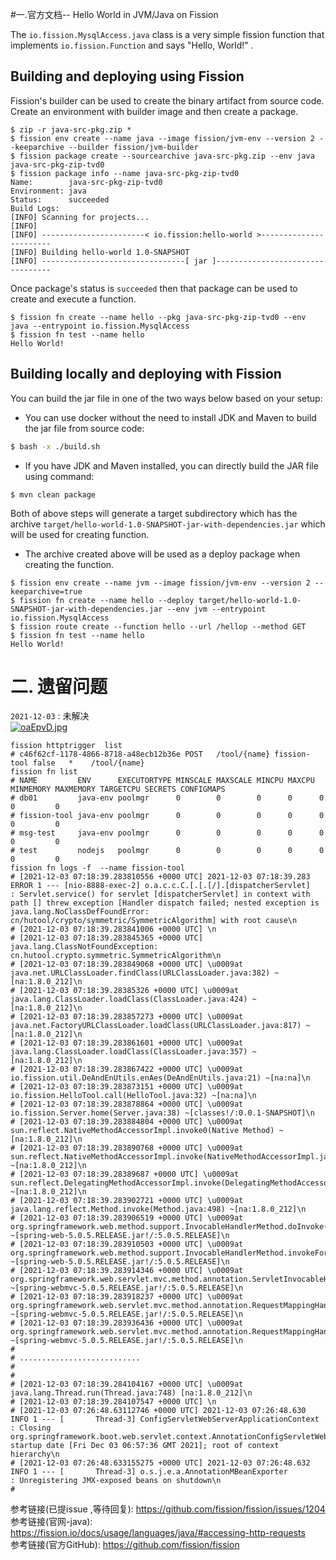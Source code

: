 #一.官方文档-- Hello World in JVM/Java on Fission

The `io.fission.MysqlAccess.java` class is a very simple fission function that implements `io.fission.Function` and says "Hello, World!" .

## Building and deploying using Fission

Fission's builder can be used to create the binary artifact from source code. Create an environment with builder image and then create a package. 

```
$ zip -r java-src-pkg.zip *
$ fission env create --name java --image fission/jvm-env --version 2 --keeparchive --builder fission/jvm-builder
$ fission package create --sourcearchive java-src-pkg.zip --env java
java-src-pkg-zip-tvd0
$ fission package info --name java-src-pkg-zip-tvd0
Name:        java-src-pkg-zip-tvd0
Environment: java
Status:      succeeded
Build Logs:
[INFO] Scanning for projects...
[INFO] 
[INFO] -----------------------< io.fission:hello-world >-----------------------
[INFO] Building hello-world 1.0-SNAPSHOT
[INFO] --------------------------------[ jar ]---------------------------------
```

Once package's status is `succeeded` then that package can be used to create and execute a function.

```
$ fission fn create --name hello --pkg java-src-pkg-zip-tvd0 --env java --entrypoint io.fission.MysqlAccess
$ fission fn test --name hello
Hello World!
```

## Building locally and deploying with Fission

You can build the jar file in one of the two ways below based on your setup:

- You can use docker without the need to install JDK and Maven to build the jar file from source code:

```bash
$ bash -x ./build.sh

```
- If you have JDK and Maven installed, you can directly build the JAR file using command:

```
$ mvn clean package
```

Both of above steps will generate a target subdirectory which has the archive `target/hello-world-1.0-SNAPSHOT-jar-with-dependencies.jar` which will be used for creating function.

- The archive created above will be used as a deploy package when creating the function.

```
$ fission env create --name jvm --image fission/jvm-env --version 2 --keeparchive=true
$ fission fn create --name hello --deploy target/hello-world-1.0-SNAPSHOT-jar-with-dependencies.jar --env jvm --entrypoint io.fission.MysqlAccess
$ fission route create --function hello --url /hellop --method GET
$ fission fn test --name hello
Hello World!
```
# 二. 遗留问题

`2021-12-03` : 未解决  
[![oaEpvD.jpg](https://z3.ax1x.com/2021/12/03/oaEpvD.jpg)](https://imgtu.com/i/oaEpvD)  
```shell
fission httptrigger  list 
# c46f62cf-1178-4866-8718-a48ecb12b36e POST   /tool/{name} fission-tool false   *    /tool/{name}
fission fn list  
# NAME         ENV      EXECUTORTYPE MINSCALE MAXSCALE MINCPU MAXCPU MINMEMORY MAXMEMORY TARGETCPU SECRETS CONFIGMAPS
# db01         java-env poolmgr      0        0        0      0      0         0         0                 
# fission-tool java-env poolmgr      0        0        0      0      0         0         0                 
# msg-test     java-env poolmgr      0        0        0      0      0         0         0                 
# test         nodejs   poolmgr      0        0        0      0      0         0         0
fission fn logs -f  --name fission-tool
# [2021-12-03 07:18:39.283810556 +0000 UTC] 2021-12-03 07:18:39.283 ERROR 1 --- [nio-8888-exec-2] o.a.c.c.C.[.[.[/].[dispatcherServlet]    : Servlet.service() for servlet [dispatcherServlet] in context with path [] threw exception [Handler dispatch failed; nested exception is java.lang.NoClassDefFoundError: cn/hutool/crypto/symmetric/SymmetricAlgorithm] with root cause\n
# [2021-12-03 07:18:39.283841006 +0000 UTC] \n
# [2021-12-03 07:18:39.283845365 +0000 UTC] java.lang.ClassNotFoundException: cn.hutool.crypto.symmetric.SymmetricAlgorithm\n
# [2021-12-03 07:18:39.283849068 +0000 UTC] \u0009at java.net.URLClassLoader.findClass(URLClassLoader.java:382) ~[na:1.8.0_212]\n
# [2021-12-03 07:18:39.28385326 +0000 UTC] \u0009at java.lang.ClassLoader.loadClass(ClassLoader.java:424) ~[na:1.8.0_212]\n
# [2021-12-03 07:18:39.283857273 +0000 UTC] \u0009at java.net.FactoryURLClassLoader.loadClass(URLClassLoader.java:817) ~[na:1.8.0_212]\n
# [2021-12-03 07:18:39.283861601 +0000 UTC] \u0009at java.lang.ClassLoader.loadClass(ClassLoader.java:357) ~[na:1.8.0_212]\n
# [2021-12-03 07:18:39.283867422 +0000 UTC] \u0009at io.fission.util.DeAndEnUtils.enAes(DeAndEnUtils.java:21) ~[na:na]\n
# [2021-12-03 07:18:39.283873151 +0000 UTC] \u0009at io.fission.HelloTool.call(HelloTool.java:32) ~[na:na]\n
# [2021-12-03 07:18:39.283878864 +0000 UTC] \u0009at io.fission.Server.home(Server.java:38) ~[classes!/:0.0.1-SNAPSHOT]\n
# [2021-12-03 07:18:39.283884804 +0000 UTC] \u0009at sun.reflect.NativeMethodAccessorImpl.invoke0(Native Method) ~[na:1.8.0_212]\n
# [2021-12-03 07:18:39.283890768 +0000 UTC] \u0009at sun.reflect.NativeMethodAccessorImpl.invoke(NativeMethodAccessorImpl.java:62) ~[na:1.8.0_212]\n
# [2021-12-03 07:18:39.28389687 +0000 UTC] \u0009at sun.reflect.DelegatingMethodAccessorImpl.invoke(DelegatingMethodAccessorImpl.java:43) ~[na:1.8.0_212]\n
# [2021-12-03 07:18:39.283902721 +0000 UTC] \u0009at java.lang.reflect.Method.invoke(Method.java:498) ~[na:1.8.0_212]\n
# [2021-12-03 07:18:39.283906519 +0000 UTC] \u0009at org.springframework.web.method.support.InvocableHandlerMethod.doInvoke(InvocableHandlerMethod.java:209) ~[spring-web-5.0.5.RELEASE.jar!/:5.0.5.RELEASE]\n
# [2021-12-03 07:18:39.283910503 +0000 UTC] \u0009at org.springframework.web.method.support.InvocableHandlerMethod.invokeForRequest(InvocableHandlerMethod.java:136) ~[spring-web-5.0.5.RELEASE.jar!/:5.0.5.RELEASE]\n
# [2021-12-03 07:18:39.283914346 +0000 UTC] \u0009at org.springframework.web.servlet.mvc.method.annotation.ServletInvocableHandlerMethod.invokeAndHandle(ServletInvocableHandlerMethod.java:102) ~[spring-webmvc-5.0.5.RELEASE.jar!/:5.0.5.RELEASE]\n
# [2021-12-03 07:18:39.283918237 +0000 UTC] \u0009at org.springframework.web.servlet.mvc.method.annotation.RequestMappingHandlerAdapter.invokeHandlerMethod(RequestMappingHandlerAdapter.java:877) ~[spring-webmvc-5.0.5.RELEASE.jar!/:5.0.5.RELEASE]\n
# [2021-12-03 07:18:39.283936436 +0000 UTC] \u0009at org.springframework.web.servlet.mvc.method.annotation.RequestMappingHandlerAdapter.handleInternal(RequestMappingHandlerAdapter.java:783) ~[spring-webmvc-5.0.5.RELEASE.jar!/:5.0.5.RELEASE]\n
# 
# ...........................
# 
# 
# [2021-12-03 07:18:39.284104167 +0000 UTC] \u0009at java.lang.Thread.run(Thread.java:748) [na:1.8.0_212]\n
# [2021-12-03 07:18:39.284107547 +0000 UTC] \n
# [2021-12-03 07:26:48.63112746 +0000 UTC] 2021-12-03 07:26:48.630  INFO 1 --- [       Thread-3] ConfigServletWebServerApplicationContext : Closing org.springframework.boot.web.servlet.context.AnnotationConfigServletWebServerApplicationContext@3d04a311: startup date [Fri Dec 03 06:57:36 GMT 2021]; root of context hierarchy\n
# [2021-12-03 07:26:48.633155275 +0000 UTC] 2021-12-03 07:26:48.632  INFO 1 --- [       Thread-3] o.s.j.e.a.AnnotationMBeanExporter        : Unregistering JMX-exposed beans on shutdown\n
# 
```

参考链接(已提issue ,等待回复): https://github.com/fission/fission/issues/1204  
参考链接(官网-java): https://fission.io/docs/usage/languages/java/#accessing-http-requests  
参考链接(官方GitHub): https://github.com/fission/fission  